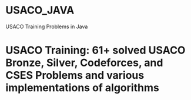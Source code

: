 # USACO_JAVA
USACO Training Problems in Java

<h1> USACO Training: 61+ solved USACO Bronze, Silver, Codeforces, and CSES Problems and various implementations of algorithms
